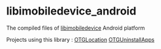 # libimobiledevice_android

The compiled files of [libimobiledevice](https://github.com/libimobiledevice) Android platform

Projects using this library : [OTGLocation](https://github.com/cczhr/OTGLocation)  [OTGUninstallApps](https://github.com/cczhr/OTGUninstallApps) 



